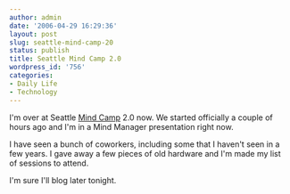 ```yaml
---
author: admin
date: '2006-04-29 16:29:36'
layout: post
slug: seattle-mind-camp-20
status: publish
title: Seattle Mind Camp 2.0
wordpress_id: '756'
categories:
- Daily Life
- Technology
---
```

I'm over at Seattle <a href="http://www.seattlemind.com">Mind Camp</a> 2.0 now. We started officially a couple of hours ago and I'm in a Mind Manager presentation right now.

I have seen a bunch of coworkers, including some that I haven't seen in a few years. I gave away a few pieces of old hardware and I'm made my list of sessions to attend.

I'm sure I'll blog later tonight.
